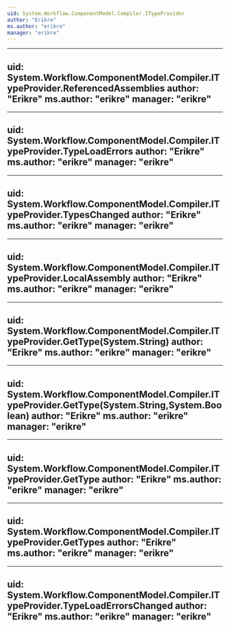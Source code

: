 ```yaml
---
uid: System.Workflow.ComponentModel.Compiler.ITypeProvider
author: "Erikre"
ms.author: "erikre"
manager: "erikre"
---
```


---
uid: System.Workflow.ComponentModel.Compiler.ITypeProvider.ReferencedAssemblies
author: "Erikre"
ms.author: "erikre"
manager: "erikre"
---

---
uid: System.Workflow.ComponentModel.Compiler.ITypeProvider.TypeLoadErrors
author: "Erikre"
ms.author: "erikre"
manager: "erikre"
---

---
uid: System.Workflow.ComponentModel.Compiler.ITypeProvider.TypesChanged
author: "Erikre"
ms.author: "erikre"
manager: "erikre"
---

---
uid: System.Workflow.ComponentModel.Compiler.ITypeProvider.LocalAssembly
author: "Erikre"
ms.author: "erikre"
manager: "erikre"
---

---
uid: System.Workflow.ComponentModel.Compiler.ITypeProvider.GetType(System.String)
author: "Erikre"
ms.author: "erikre"
manager: "erikre"
---

---
uid: System.Workflow.ComponentModel.Compiler.ITypeProvider.GetType(System.String,System.Boolean)
author: "Erikre"
ms.author: "erikre"
manager: "erikre"
---

---
uid: System.Workflow.ComponentModel.Compiler.ITypeProvider.GetType
author: "Erikre"
ms.author: "erikre"
manager: "erikre"
---

---
uid: System.Workflow.ComponentModel.Compiler.ITypeProvider.GetTypes
author: "Erikre"
ms.author: "erikre"
manager: "erikre"
---

---
uid: System.Workflow.ComponentModel.Compiler.ITypeProvider.TypeLoadErrorsChanged
author: "Erikre"
ms.author: "erikre"
manager: "erikre"
---
